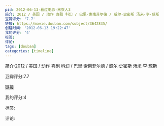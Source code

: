 ```yaml
---
pid: 2012-06-13-看过电影-黑衣人3
简介: 2012 / 美国 / 动作 喜剧 科幻 / 巴里·索南菲尔德 / 威尔·史密斯 汤米·李·琼斯
豆瓣评分: '7.7'
链接: https://movie.douban.com/subject/3642835/
创建时间: '2012-06-13 19:22:47'
我的评分: '4'
标签:
评论:
tags: [douban]
categories: [timeline]
---
```

简介:2012 / 美国 / 动作 喜剧 科幻 / 巴里·索南菲尔德 / 威尔·史密斯 汤米·李·琼斯

豆瓣评分:7.7

[链接](https://movie.douban.com/subject/3642835/)

我的评分:4

标签:

评论:

